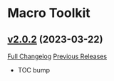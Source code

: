 # Macro Toolkit

## [v2.0.2](https://github.com/Numynum/MacroToolkit/tree/v2.0.2) (2023-03-22)
[Full Changelog](https://github.com/Numynum/MacroToolkit/compare/v2.0.1...v2.0.2) [Previous Releases](https://github.com/Numynum/MacroToolkit/releases)

- TOC bump  
